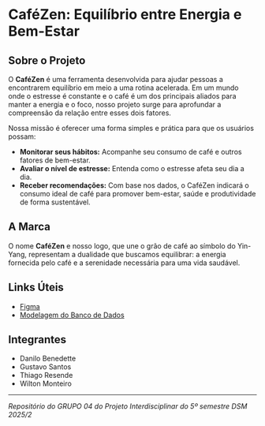 # CaféZen: Equilíbrio entre Energia e Bem-Estar

## Sobre o Projeto

O **CaféZen** é uma ferramenta desenvolvida para ajudar pessoas a encontrarem equilíbrio em meio a uma rotina acelerada. Em um mundo onde o estresse é constante e o café é um dos principais aliados para manter a energia e o foco, nosso projeto surge para aprofundar a compreensão da relação entre esses dois fatores.

Nossa missão é oferecer uma forma simples e prática para que os usuários possam:

- **Monitorar seus hábitos:** Acompanhe seu consumo de café e outros fatores de bem-estar.
- **Avaliar o nível de estresse:** Entenda como o estresse afeta seu dia a dia.
- **Receber recomendações:** Com base nos dados, o CaféZen indicará o consumo ideal de café para promover bem-estar, saúde e produtividade de forma sustentável.

## A Marca

O nome **CaféZen** e nosso logo, que une o grão de café ao símbolo do Yin-Yang, representam a dualidade que buscamos equilibrar: a energia fornecida pelo café e a serenidade necessária para uma vida saudável.

## Links Úteis

- [Figma](https://www.figma.com/files/team/1304939508932388540/recents-and-sharing?fuid=1291172194950882839)
- [Modelagem do Banco de Dados](https://lucid.app/lucidspark/e7976b5d-5e38-4193-ba40-691f051227fb/edit?viewport_loc=-19669%2C-7834%2C18758%2C8225%2C0_0&invitationId=inv_8e559200-d469-4597-8833-9bd30634af7c)

## Integrantes

- Danilo Benedette
- Gustavo Santos
- Thiago Resende
- Wilton Monteiro

---

*Repositório do GRUPO 04 do Projeto Interdisciplinar do 5º semestre DSM 2025/2*